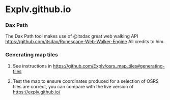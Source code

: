 # Explv.github.io

### Dax Path

The Dax Path tool makes use of @itsdax great web walking API https://github.com/itsdax/Runescape-Web-Walker-Engine
All credits to him.

### Generating map tiles

1. See instructions in https://github.com/Explv/osrs_map_tiles#generating-tiles

2. Test the map to ensure coordinates produced for a selection of OSRS tiles are correct, you can compare with the live version of https://explv.github.io/
